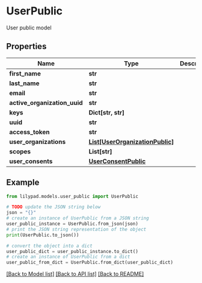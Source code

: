 # UserPublic

User public model

## Properties

Name | Type | Description | Notes
------------ | ------------- | ------------- | -------------
**first_name** | **str** |  | 
**last_name** | **str** |  | [optional] 
**email** | **str** |  | 
**active_organization_uuid** | **str** |  | [optional] 
**keys** | **Dict[str, str]** |  | [optional] 
**uuid** | **str** |  | 
**access_token** | **str** |  | [optional] 
**user_organizations** | [**List[UserOrganizationPublic]**](UserOrganizationPublic.md) |  | [optional] 
**scopes** | **List[str]** |  | [optional] 
**user_consents** | [**UserConsentPublic**](UserConsentPublic.md) |  | [optional] 

## Example

```python
from lilypad.models.user_public import UserPublic

# TODO update the JSON string below
json = "{}"
# create an instance of UserPublic from a JSON string
user_public_instance = UserPublic.from_json(json)
# print the JSON string representation of the object
print(UserPublic.to_json())

# convert the object into a dict
user_public_dict = user_public_instance.to_dict()
# create an instance of UserPublic from a dict
user_public_from_dict = UserPublic.from_dict(user_public_dict)
```
[[Back to Model list]](../README.md#documentation-for-models) [[Back to API list]](../README.md#documentation-for-api-endpoints) [[Back to README]](../README.md)


